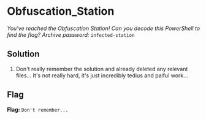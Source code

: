 # Obfuscation_Station
*You've reached the Obfuscation Station!*
*Can you decode this PowerShell to find the flag?*
*Archive password:* `infected-station`

## Solution
1. Don't really remember the solution and already deleted any relevant files... It's not really hard, it's just incredibly tedius and paiful work...


## Flag
**Flag:** `Don't remember...`
